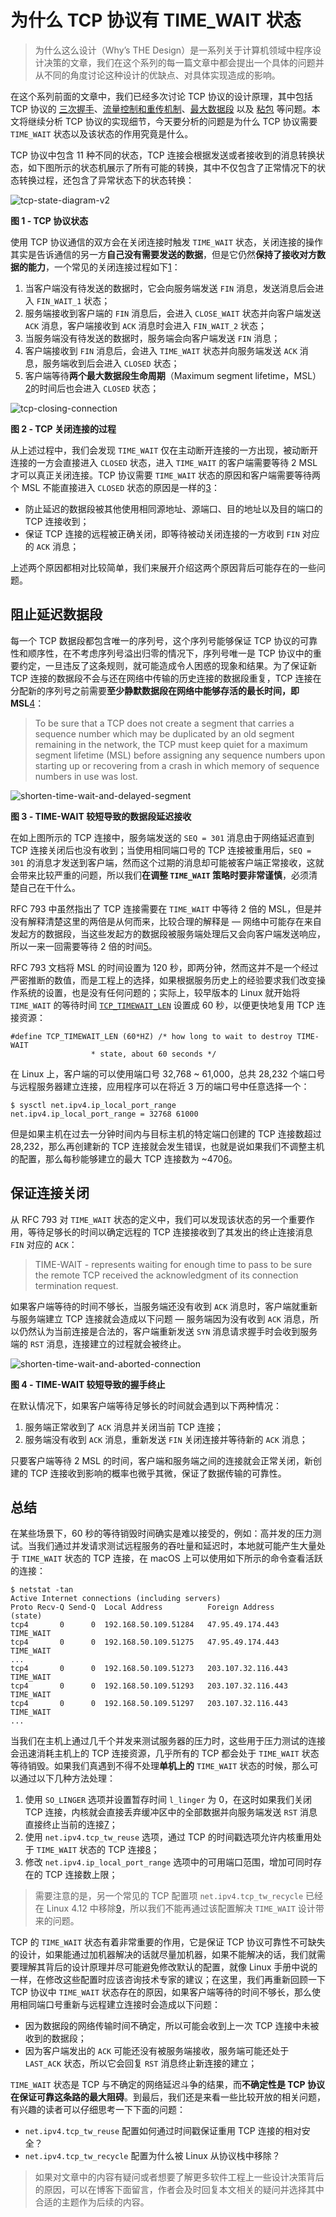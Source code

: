 # 为什么 TCP 协议有 TIME\_WAIT 状态

> 为什么这么设计（Why’s THE Design）是一系列关于计算机领域中程序设计决策的文章，我们在这个系列的每一篇文章中都会提出一个具体的问题并从不同的角度讨论这种设计的优缺点、对具体实现造成的影响。

在这个系列前面的文章中，我们已经多次讨论 TCP 协议的设计原理，其中包括 TCP 协议的 [三次握手](https://draveness.me/whys-the-design-tcp-three-way-handshake)、[流量控制和重传机制](https://draveness.me/whys-the-design-tcp-performance)、[最大数据段](https://draveness.me/whys-the-design-tcp-segment-ip-packet) 以及 [粘包](https://draveness.me/whys-the-design-tcp-message-frame) 等问题。本文将继续分析 TCP 协议的实现细节，今天要分析的问题是为什么 TCP 协议需要 `TIME_WAIT` 状态以及该状态的作用究竟是什么。

TCP 协议中包含 11 种不同的状态，TCP 连接会根据发送或者接收到的消息转换状态，如下图所示的状态机展示了所有可能的转换，其中不仅包含了正常情况下的状态转换过程，还包含了异常状态下的状态转换：

![tcp-state-diagram-v2](https://img.draveness.me/2020-03-10-15838046808448-tcp-state-diagram-v2.svg)

**图 1 - TCP 协议状态**

使用 TCP 协议通信的双方会在关闭连接时触发 `TIME_WAIT` 状态，关闭连接的操作其实是告诉通信的另一方**自己没有需要发送的数据**，但是它仍然**保持了接收对方数据的能力**，一个常见的关闭连接过程如下[1]()：

1. 当客户端没有待发送的数据时，它会向服务端发送 `FIN` 消息，发送消息后会进入 `FIN_WAIT_1` 状态；
2. 服务端接收到客户端的 `FIN` 消息后，会进入 `CLOSE_WAIT` 状态并向客户端发送 `ACK` 消息，客户端接收到 `ACK` 消息时会进入 `FIN_WAIT_2` 状态；
3. 当服务端没有待发送的数据时，服务端会向客户端发送 `FIN` 消息；
4. 客户端接收到 `FIN` 消息后，会进入 `TIME_WAIT` 状态并向服务端发送 `ACK` 消息，服务端收到后会进入 `CLOSED` 状态；
5. 客户端等待**两个最大数据段生命周期**（Maximum segment lifetime，MSL）[2]()的时间后也会进入 `CLOSED` 状态；

![tcp-closing-connection](https://img.draveness.me/2020-03-10-15838517142219-tcp-closing-connection.png)

**图 2 - TCP 关闭连接的过程**

从上述过程中，我们会发现 `TIME_WAIT` 仅在主动断开连接的一方出现，被动断开连接的一方会直接进入 `CLOSED` 状态，进入 `TIME_WAIT` 的客户端需要等待 2 MSL 才可以真正关闭连接。TCP 协议需要 `TIME_WAIT` 状态的原因和客户端需要等待两个 MSL 不能直接进入 `CLOSED` 状态的原因是一样的[3]()：

* 防止延迟的数据段被其他使用相同源地址、源端口、目的地址以及目的端口的 TCP 连接收到；
* 保证 TCP 连接的远程被正确关闭，即等待被动关闭连接的一方收到 `FIN` 对应的 `ACK` 消息；

上述两个原因都相对比较简单，我们来展开介绍这两个原因背后可能存在的一些问题。

## 阻止延迟数据段 <a id="&#x963B;&#x6B62;&#x5EF6;&#x8FDF;&#x6570;&#x636E;&#x6BB5;"></a>

每一个 TCP 数据段都包含唯一的序列号，这个序列号能够保证 TCP 协议的可靠性和顺序性，在不考虑序列号溢出归零的情况下，序列号唯一是 TCP 协议中的重要约定，一旦违反了这条规则，就可能造成令人困惑的现象和结果。为了保证新 TCP 连接的数据段不会与还在网络中传输的历史连接的数据段重复，TCP 连接在分配新的序列号之前需要**至少静默数据段在网络中能够存活的最长时间，即 MSL**[4]()：

> To be sure that a TCP does not create a segment that carries a sequence number which may be duplicated by an old segment remaining in the network, the TCP must keep quiet for a maximum segment lifetime \(MSL\) before assigning any sequence numbers upon starting up or recovering from a crash in which memory of sequence numbers in use was lost.

![shorten-time-wait-and-delayed-segment](https://img.draveness.me/2020-03-10-15838517142237-shorten-time-wait-and-delayed-segment.png)

**图 3 - TIME-WAIT 较短导致的数据段延迟接收**

在如上图所示的 TCP 连接中，服务端发送的 `SEQ = 301` 消息由于网络延迟直到 TCP 连接关闭后也没有收到；当使用相同端口号的 TCP 连接被重用后，`SEQ = 301` 的消息才发送到客户端，然而这个过期的消息却可能被客户端正常接收，这就会带来比较严重的问题，所以我们**在调整 `TIME_WAIT` 策略时要非常谨慎**，必须清楚自己在干什么。

RFC 793 中虽然指出了 TCP 连接需要在 `TIME_WAIT` 中等待 2 倍的 MSL，但是并没有解释清楚这里的两倍是从何而来，比较合理的解释是 — 网络中可能存在来自发起方的数据段，当这些发起方的数据段被服务端处理后又会向客户端发送响应，所以一来一回需要等待 2 倍的时间[5]()。

RFC 793 文档将 MSL 的时间设置为 120 秒，即两分钟，然而这并不是一个经过严密推断的数值，而是工程上的选择，如果根据服务历史上的经验要求我们改变操作系统的设置，也是没有任何问题的；实际上，较早版本的 Linux 就开始将 `TIME_WAIT` 的等待时间 [`TCP_TIMEWAIT_LEN`](https://github.com/torvalds/linux/blob/bd2463ac7d7ec51d432f23bf0e893fb371a908cd/include/net/tcp.h#L121) 设置成 60 秒，以便更快地复用 TCP 连接资源：

```text
#define TCP_TIMEWAIT_LEN (60*HZ) /* how long to wait to destroy TIME-WAIT
				  * state, about 60 seconds	*/
```

在 Linux 上，客户端的可以使用端口号 32,768 ~ 61,000，总共 28,232 个端口号与远程服务器建立连接，应用程序可以在将近 3 万的端口号中任意选择一个：

```text
$ sysctl net.ipv4.ip_local_port_range
net.ipv4.ip_local_port_range = 32768 61000
```

但是如果主机在过去一分钟时间内与目标主机的特定端口创建的 TCP 连接数超过 28,232，那么再创建新的 TCP 连接就会发生错误，也就是说如果我们不调整主机的配置，那么每秒能够建立的最大 TCP 连接数为 ~470[6]()。

## 保证连接关闭 <a id="&#x4FDD;&#x8BC1;&#x8FDE;&#x63A5;&#x5173;&#x95ED;"></a>

从 RFC 793 对 `TIME_WAIT` 状态的定义中，我们可以发现该状态的另一个重要作用，等待足够长的时间以确定远程的 TCP 连接接收到了其发出的终止连接消息 `FIN` 对应的 `ACK`：

> TIME-WAIT - represents waiting for enough time to pass to be sure the remote TCP received the acknowledgment of its connection termination request.

如果客户端等待的时间不够长，当服务端还没有收到 `ACK` 消息时，客户端就重新与服务端建立 TCP 连接就会造成以下问题 — 服务端因为没有收到 `ACK` 消息，所以仍然认为当前连接是合法的，客户端重新发送 `SYN` 消息请求握手时会收到服务端的 `RST` 消息，连接建立的过程就会被终止。

![shorten-time-wait-and-aborted-connection](https://img.draveness.me/2020-03-10-15838517142247-shorten-time-wait-and-aborted-connection.png)

**图 4 - TIME-WAIT 较短导致的握手终止**

在默认情况下，如果客户端等待足够长的时间就会遇到以下两种情况：

1. 服务端正常收到了 `ACK` 消息并关闭当前 TCP 连接；
2. 服务端没有收到 `ACK` 消息，重新发送 `FIN` 关闭连接并等待新的 `ACK` 消息；

只要客户端等待 2 MSL 的时间，客户端和服务端之间的连接就会正常关闭，新创建的 TCP 连接收到影响的概率也微乎其微，保证了数据传输的可靠性。

## 总结 <a id="&#x603B;&#x7ED3;"></a>

在某些场景下，60 秒的等待销毁时间确实是难以接受的，例如：高并发的压力测试。当我们通过并发请求测试远程服务的吞吐量和延迟时，本地就可能产生大量处于 `TIME_WAIT` 状态的 TCP 连接，在 macOS 上可以使用如下所示的命令查看活跃的连接：

```text
$ netstat -tan
Active Internet connections (including servers)
Proto Recv-Q Send-Q  Local Address          Foreign Address        (state)
tcp4       0      0  192.168.50.109.51284   47.95.49.174.443       TIME_WAIT
tcp4       0      0  192.168.50.109.51275   47.95.49.174.443       TIME_WAIT
...
tcp4       0      0  192.168.50.109.51273   203.107.32.116.443     TIME_WAIT
tcp4       0      0  192.168.50.109.51293   203.107.32.116.443     TIME_WAIT
tcp4       0      0  192.168.50.109.51297   203.107.32.116.443     TIME_WAIT
...
```

当我们在主机上通过几千个并发来测试服务器的压力时，这些用于压力测试的连接会迅速消耗主机上的 TCP 连接资源，几乎所有的 TCP 都会处于 `TIME_WAIT` 状态等待销毁。如果我们真遇到不得不处理**单机上的** `TIME_WAIT` 状态的时候，那么可以通过以下几种方法处理：

1. 使用 `SO_LINGER` 选项并设置暂存时间 `l_linger` 为 0，在这时如果我们关闭 TCP 连接，内核就会直接丢弃缓冲区中的全部数据并向服务端发送 `RST` 消息直接终止当前的连接[7]()；
2. 使用 `net.ipv4.tcp_tw_reuse` 选项，通过 TCP 的时间戳选项允许内核重用处于 `TIME_WAIT` 状态的 TCP 连接[8]()；
3. 修改 `net.ipv4.ip_local_port_range` 选项中的可用端口范围，增加可同时存在的 TCP 连接数上限；

> 需要注意的是，另一个常见的 TCP 配置项 `net.ipv4.tcp_tw_recycle` 已经在 Linux 4.12 中移除[9]()，所以我们不能再通过该配置解决 `TIME_WAIT` 设计带来的问题。

TCP 的 `TIME_WAIT` 状态有着非常重要的作用，它是保证 TCP 协议可靠性不可缺失的设计，如果能通过加机器解决的话就尽量加机器，如果不能解决的话，我们就需要理解其背后的设计原理并尽可能避免修改默认的配置，就像 Linux 手册中说的一样，在修改这些配置时应该咨询技术专家的建议；在这里，我们再重新回顾一下 TCP 协议中 `TIME_WAIT` 状态存在的原因，如果客户端等待的时间不够长，那么使用相同端口号重新与远程建立连接时会造成以下问题：

* 因为数据段的网络传输时间不确定，所以可能会收到上一次 TCP 连接中未被收到的数据段；
* 因为客户端发出的 `ACK` 可能还没有被服务端接收，服务端可能还处于 `LAST_ACK` 状态，所以它会回复 `RST` 消息终止新连接的建立；

`TIME_WAIT` 状态是 TCP 与不确定的网络延迟斗争的结果，而**不确定性是 TCP 协议在保证可靠这条路的最大阻碍**。到最后，我们还是来看一些比较开放的相关问题，有兴趣的读者可以仔细思考一下下面的问题：

* `net.ipv4.tcp_tw_reuse` 配置如何通过时间戳保证重用 TCP 连接的相对安全？
* `net.ipv4.tcp_tw_recycle` 配置为什么被 Linux 从协议栈中移除？

> 如果对文章中的内容有疑问或者想要了解更多软件工程上一些设计决策背后的原因，可以在博客下面留言，作者会及时回复本文相关的疑问并选择其中合适的主题作为后续的内容。



